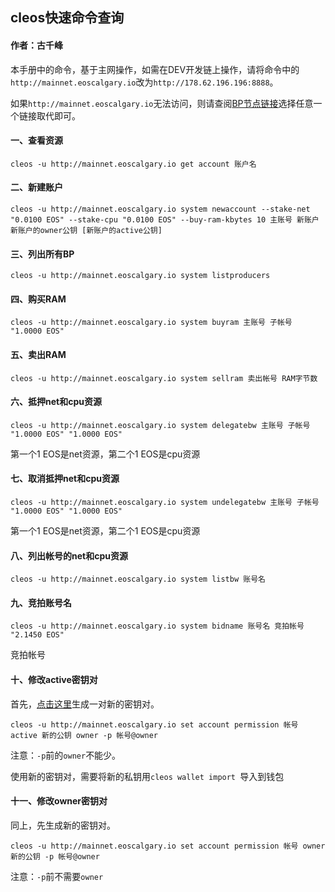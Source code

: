 ## cleos快速命令查询

#### 作者：古千峰

本手册中的命令，基于主网操作，如需在DEV开发链上操作，请将命令中的`http://mainnet.eoscalgary.io`改为`http://178.62.196.196:8888`。

如果`http://mainnet.eoscalgary.io`无法访问，则请查阅[BP节点链接](bp_urls.md)选择任意一个链接取代即可。

#### 一、查看资源

```
cleos -u http://mainnet.eoscalgary.io get account 账户名
```

#### 二、新建账户

```
cleos -u http://mainnet.eoscalgary.io system newaccount --stake-net "0.0100 EOS" --stake-cpu "0.0100 EOS" --buy-ram-kbytes 10 主账号 新账户 新账户的owner公钥 [新账户的active公钥]
```

#### 三、列出所有BP

```
cleos -u http://mainnet.eoscalgary.io system listproducers
```

#### 四、购买RAM

```
cleos -u http://mainnet.eoscalgary.io system buyram 主账号 子帐号 "1.0000 EOS"
```

#### 五、卖出RAM

```
cleos -u http://mainnet.eoscalgary.io system sellram 卖出帐号 RAM字节数
```

#### 六、抵押net和cpu资源

```
cleos -u http://mainnet.eoscalgary.io system delegatebw 主账号 子帐号 "1.0000 EOS" "1.0000 EOS"
```
第一个1 EOS是net资源，第二个1 EOS是cpu资源

#### 七、取消抵押net和cpu资源

```
cleos -u http://mainnet.eoscalgary.io system undelegatebw 主账号 子帐号 "1.0000 EOS" "1.0000 EOS"
```
第一个1 EOS是net资源，第二个1 EOS是cpu资源

#### 八、列出帐号的net和cpu资源

```
cleos -u http://mainnet.eoscalgary.io system listbw 账号名
```

#### 九、竞拍账号名

```
cleos -u http://mainnet.eoscalgary.io system bidname 账号名 竞拍帐号 "2.1450 EOS"
```
竞拍帐号

#### 十、修改active密钥对
首先，[点击这里](http://178.62.196.196/eosjs-ecc/)生成一对新的密钥对。

```
cleos -u http://mainnet.eoscalgary.io set account permission 帐号 active 新的公钥 owner -p 帐号@owner
```
注意：`-p`前的`owner`不能少。

使用新的密钥对，需要将新的私钥用`cleos wallet import `导入到钱包

#### 十一、修改owner密钥对
同上，先生成新的密钥对。

```
cleos -u http://mainnet.eoscalgary.io set account permission 帐号 owner 新的公钥 -p 帐号@owner
```
注意：`-p`前不需要`owner`
